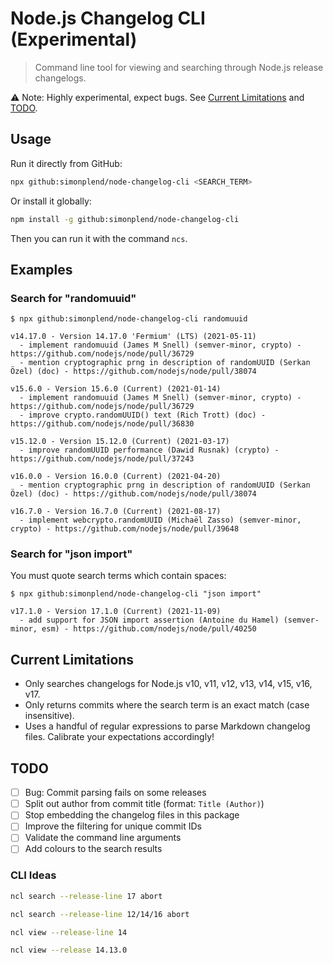 # Node.js Changelog CLI (Experimental)

> Command line tool for viewing and searching through Node.js release changelogs.

⚠️ Note: Highly experimental, expect bugs. See [Current Limitations](#current-limitations) and [TODO](#TODO).

## Usage

Run it directly from GitHub:

```sh
npx github:simonplend/node-changelog-cli <SEARCH_TERM>
```

Or install it globally:

```sh
npm install -g github:simonplend/node-changelog-cli
```

Then you can run it with the command `ncs`.

## Examples

### Search for "randomuuid"

```
$ npx github:simonplend/node-changelog-cli randomuuid

v14.17.0 - Version 14.17.0 'Fermium' (LTS) (2021-05-11)
  - implement randomuuid (James M Snell) (semver-minor, crypto) - https://github.com/nodejs/node/pull/36729
  - mention cryptographic prng in description of randomUUID (Serkan Özel) (doc) - https://github.com/nodejs/node/pull/38074

v15.6.0 - Version 15.6.0 (Current) (2021-01-14)
  - implement randomuuid (James M Snell) (semver-minor, crypto) - https://github.com/nodejs/node/pull/36729
  - improve crypto.randomUUID() text (Rich Trott) (doc) - https://github.com/nodejs/node/pull/36830

v15.12.0 - Version 15.12.0 (Current) (2021-03-17)
  - improve randomUUID performance (Dawid Rusnak) (crypto) - https://github.com/nodejs/node/pull/37243

v16.0.0 - Version 16.0.0 (Current) (2021-04-20)
  - mention cryptographic prng in description of randomUUID (Serkan Özel) (doc) - https://github.com/nodejs/node/pull/38074

v16.7.0 - Version 16.7.0 (Current) (2021-08-17)
  - implement webcrypto.randomUUID (Michaël Zasso) (semver-minor, crypto) - https://github.com/nodejs/node/pull/39648
```

### Search for "json import"

You must quote search terms which contain spaces:

```
$ npx github:simonplend/node-changelog-cli "json import"

v17.1.0 - Version 17.1.0 (Current) (2021-11-09)
  - add support for JSON import assertion (Antoine du Hamel) (semver-minor, esm) - https://github.com/nodejs/node/pull/40250
```

## Current Limitations

- Only searches changelogs for Node.js v10, v11, v12, v13, v14, v15, v16, v17.
- Only returns commits where the search term is an exact match (case insensitive).
- Uses a handful of regular expressions to parse Markdown changelog files. Calibrate your expectations accordingly!

## TODO

- [ ] Bug: Commit parsing fails on some releases
- [ ] Split out author from commit title (format: `Title (Author)`)
- [ ] Stop embedding the changelog files in this package
- [ ] Improve the filtering for unique commit IDs
- [ ] Validate the command line arguments
- [ ] Add colours to the search results

### CLI Ideas

```sh
ncl search --release-line 17 abort

ncl search --release-line 12/14/16 abort

ncl view --release-line 14

ncl view --release 14.13.0
```
